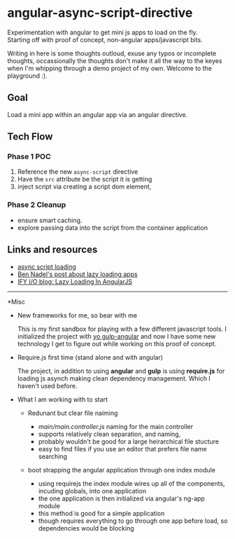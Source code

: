 # angular-async-script-directive
Experimentation with angular to get mini js apps to load on the fly.  
Starting off with proof of concept, non-angular apps/javascript bits.  

Writing in here is some thoughts outloud, exuse any typos or incomplete thoughts,
occassionally the thoughts don't make it all the way to the keyes when I'm
whipping through a demo project of my own.  Welcome to the playground :).


## Goal

Load a mini app within an angular app via an angular directive.


## Tech Flow
### Phase 1 POC
1. Reference the new `async-script` directive
2. Have the `src` attribute be the script it is getting
3. inject script via creating a script dom element, 

### Phase 2 Cleanup
- ensure smart caching. 
- explore passing data into the script from the container application

## Links and resources
- [async script loading](http://www.html5rocks.com/en/tutorials/speed/script-loading/)
- [Ben Nadel's post about lazy loading apps](http://www.bennadel.com/blog/2553-loading-angularjs-components-after-your-application-has-been-bootstrapped.htm)
- [IFY I/O blog: Lazy Loading In AngularJS](http://ify.io/lazy-loading-in-angularjs/)



---------------------------


*Misc

- New frameworks for me, so bear with me

  This is my first sandbox for playing with a few different javascript tools.
  I initialized the project with [yo gulp-angular](https://github.com/Swiip/generator-gulp-angular)
  and now I have some new technology I get to figure out while working on this  proof of concept.

- Require.js first time (stand alone and with angular)

  The project, in addition to using **angular** and **gulp** is using **require.js** for loading js
  asynch making clean dependency management.  Which I haven't used before.

- What I am working with to start

  - Redunant but clear file naiming
    - *main/main.controller.js* naming for the main controller
    - supports relatively clean separation, and naming,
    - probably wouldn't be good for a large heirarchical file stucture
    - easy to find files if you use an editor that prefers file name searching

  - boot strapping the angular application through one index module
    - using requirejs the index module wires up all of the components, incuding globals, into
      one application
    - the one application is then initialized via angular's ng-app module
    - this method is good for a simple application
    - though requires everything to go through one app before load, so dependencies would be blocking
